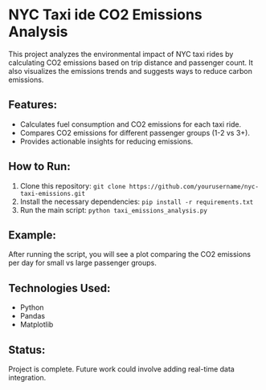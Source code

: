 # NYC Taxi ide CO2 Emissions Analysis

This project analyzes the environmental impact of NYC taxi rides by calculating CO2 emissions based on trip distance and passenger count. It also visualizes the emissions trends and suggests ways to reduce carbon emissions.

## Features:
- Calculates fuel consumption and CO2 emissions for each taxi ride.
- Compares CO2 emissions for different passenger groups (1-2 vs 3+).
- Provides actionable insights for reducing emissions.

## How to Run:
1. Clone this repository: `git clone https://github.com/yourusername/nyc-taxi-emissions.git`
2. Install the necessary dependencies: `pip install -r requirements.txt`
3. Run the main script: `python taxi_emissions_analysis.py`

## Example:
After running the script, you will see a plot comparing the CO2 emissions per day for small vs large passenger groups.

## Technologies Used:
- Python
- Pandas
- Matplotlib

## Status:
Project is complete. Future work could involve adding real-time data integration.
